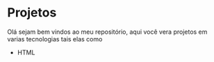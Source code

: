 # Projetos
 Olá sejam bem vindos ao meu repositório, aqui você vera projetos em varias tecnologias tais elas como
 * HTML